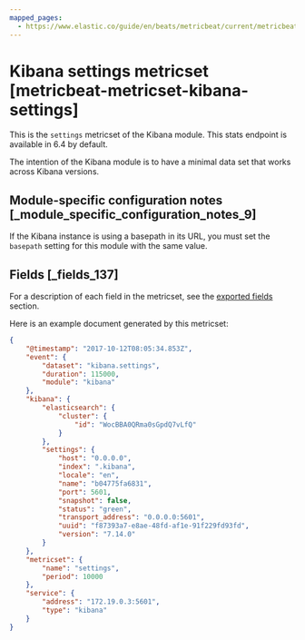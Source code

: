 ```yaml
---
mapped_pages:
  - https://www.elastic.co/guide/en/beats/metricbeat/current/metricbeat-metricset-kibana-settings.html
---
```


# Kibana settings metricset [metricbeat-metricset-kibana-settings]

This is the `settings` metricset of the Kibana module. This stats endpoint is available in 6.4 by default.

The intention of the Kibana module is to have a minimal data set that works across Kibana versions.


## Module-specific configuration notes [_module_specific_configuration_notes_9]

If the Kibana instance is using a basepath in its URL, you must set the `basepath` setting for this module with the same value.

## Fields [_fields_137]

For a description of each field in the metricset, see the [exported fields](/reference/metricbeat/exported-fields-kibana.md) section.

Here is an example document generated by this metricset:

```json
{
    "@timestamp": "2017-10-12T08:05:34.853Z",
    "event": {
        "dataset": "kibana.settings",
        "duration": 115000,
        "module": "kibana"
    },
    "kibana": {
        "elasticsearch": {
            "cluster": {
                "id": "WocBBA0QRma0sGpdQ7vLfQ"
            }
        },
        "settings": {
            "host": "0.0.0.0",
            "index": ".kibana",
            "locale": "en",
            "name": "b04775fa6831",
            "port": 5601,
            "snapshot": false,
            "status": "green",
            "transport_address": "0.0.0.0:5601",
            "uuid": "f87393a7-e8ae-48fd-af1e-91f229fd93fd",
            "version": "7.14.0"
        }
    },
    "metricset": {
        "name": "settings",
        "period": 10000
    },
    "service": {
        "address": "172.19.0.3:5601",
        "type": "kibana"
    }
}
```


